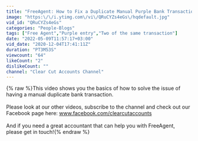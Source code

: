 ```yaml
---
title: "FreeAgent: How to Fix a Duplicate Manual Purple Bank Transaction"
image: "https:\/\/i.ytimg.com\/vi\/QRuCYZs4eGs\/hqdefault.jpg"
vid_id: "QRuCYZs4eGs"
categories: "People-Blogs"
tags: ["Free Agent","Purple entry","Two of the same transaction"]
date: "2022-05-09T11:57:17+03:00"
vid_date: "2020-12-04T17:41:11Z"
duration: "PT3M53S"
viewcount: "64"
likeCount: "2"
dislikeCount: ""
channel: "Clear Cut Accounts Channel"
---
```

{% raw %}This video shows you the basics of how to solve the issue of having a manual duplicate bank transaction. <br /><br />Please look at our other videos, subscribe to the channel and check out our Facebook page here: www.facebook.com/clearcutaccounts<br /><br />And if you need a great accountant that can help you with FreeAgent, please get in touch!{% endraw %}
